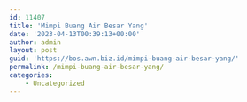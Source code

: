 ```yaml
---
id: 11407
title: 'Mimpi Buang Air Besar Yang'
date: '2023-04-13T00:39:13+00:00'
author: admin
layout: post
guid: 'https://bos.awn.biz.id/mimpi-buang-air-besar-yang/'
permalink: /mimpi-buang-air-besar-yang/
categories:
    - Uncategorized
---
```


